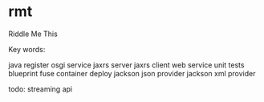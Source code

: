 rmt
===

Riddle Me This

Key words:

java
register osgi service
jaxrs server
jaxrs client
web service
unit tests
blueprint
fuse
container
deploy
jackson json provider
jackson xml provider

todo: streaming api 